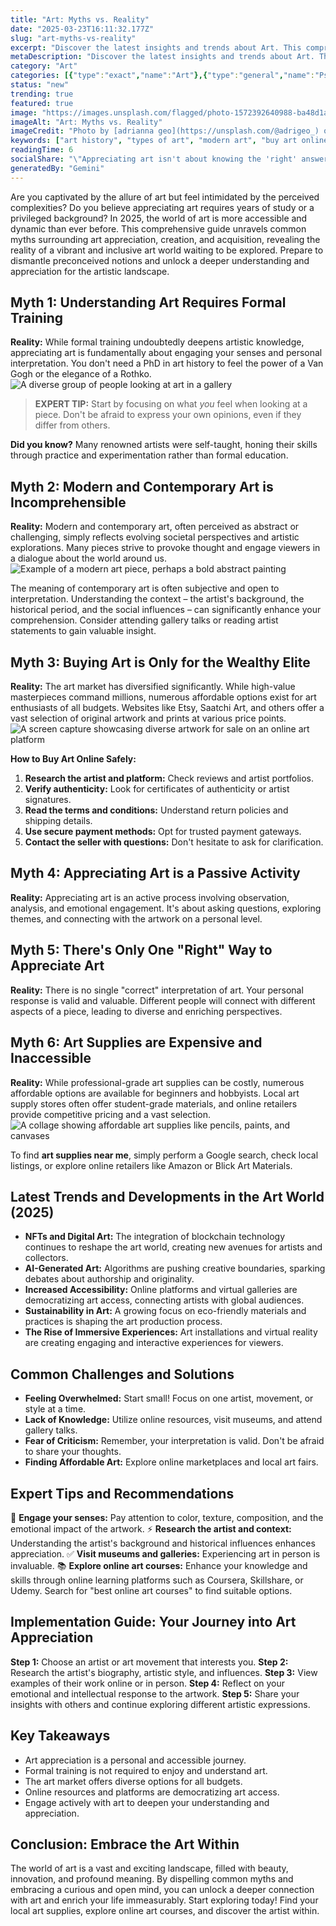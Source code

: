 ```yaml
---
title: "Art: Myths vs. Reality"
date: "2025-03-23T16:11:32.177Z"
slug: "art-myths-vs-reality"
excerpt: "Discover the latest insights and trends about Art. This comprehensive guide covers everything you need to know about Art in 2025."
metaDescription: "Discover the latest insights and trends about Art. This comprehensive guide covers everything you need to know about Art in 2025."
category: "Art"
categories: [{"type":"exact","name":"Art"},{"type":"general","name":"Psychology"},{"type":"medium","name":"Cognitive Science"},{"type":"specific","name":"Perception"},{"type":"niche","name":"Gestalt Principles"}]
status: "new"
trending: true
featured: true
image: "https://images.unsplash.com/flagged/photo-1572392640988-ba48d1a74457?q=85&w=1200&fit=max&fm=webp&auto=compress"
imageAlt: "Art: Myths vs. Reality"
imageCredit: "Photo by [adrianna geo](https://unsplash.com/@adrigeo_) on Unsplash"
keywords: ["art history", "types of art", "modern art", "buy art online", "how to appreciate art", "famous artists", "art for sale", "contemporary art meaning", "art supplies near me", "best online art courses"]
readingTime: 6
socialShare: "\"Appreciating art isn't about knowing the 'right' answer, it's about feeling the 'right' feeling. Your interpretation matters.\""
generatedBy: "Gemini"
---
```




Are you captivated by the allure of art but feel intimidated by the perceived complexities? Do you believe appreciating art requires years of study or a privileged background?  In 2025, the world of art is more accessible and dynamic than ever before. This comprehensive guide unravels common myths surrounding art appreciation, creation, and acquisition, revealing the reality of a vibrant and inclusive art world waiting to be explored.  Prepare to dismantle preconceived notions and unlock a deeper understanding and appreciation for the artistic landscape.

## Myth 1:  Understanding Art Requires Formal Training

**Reality:**  While formal training undoubtedly deepens artistic knowledge, appreciating art is fundamentally about engaging your senses and personal interpretation.  You don't need a PhD in art history to feel the power of a Van Gogh or the elegance of a Rothko. ![A diverse group of people looking at art in a gallery](https://images.unsplash.com/photo-1460661419201-fd4cecdf8a8b?q=85&w=1200&fit=max&fm=webp&auto=compress)

> **EXPERT TIP:** Start by focusing on what *you* feel when looking at a piece.  Don't be afraid to express your own opinions, even if they differ from others.

**Did you know?**  Many renowned artists were self-taught, honing their skills through practice and experimentation rather than formal education.

## Myth 2:  Modern and Contemporary Art is Incomprehensible

**Reality:** Modern and contemporary art, often perceived as abstract or challenging, simply reflects evolving societal perspectives and artistic explorations.  Many pieces strive to provoke thought and engage viewers in a dialogue about the world around us. ![Example of a modern art piece, perhaps a bold abstract painting](https://images.unsplash.com/photo-1579783902614-a3fb3927b6a5?q=85&w=1200&fit=max&fm=webp&auto=compress)

The meaning of contemporary art is often subjective and open to interpretation.  Understanding the context – the artist's background, the historical period, and the social influences – can significantly enhance your comprehension.  Consider attending gallery talks or reading artist statements to gain valuable insight.

## Myth 3:  Buying Art is Only for the Wealthy Elite

**Reality:**  The art market has diversified significantly.  While high-value masterpieces command millions, numerous affordable options exist for art enthusiasts of all budgets.  Websites like Etsy, Saatchi Art, and others offer a vast selection of original artwork and prints at various price points. ![A screen capture showcasing diverse artwork for sale on an online art platform](https://images.unsplash.com/flagged/photo-1572392640988-ba48d1a74457?q=85&w=1200&fit=max&fm=webp&auto=compress)

**How to Buy Art Online Safely:**

1.  **Research the artist and platform:** Check reviews and artist portfolios.
2.  **Verify authenticity:**  Look for certificates of authenticity or artist signatures.
3.  **Read the terms and conditions:** Understand return policies and shipping details.
4.  **Use secure payment methods:**  Opt for trusted payment gateways.
5.  **Contact the seller with questions:** Don't hesitate to ask for clarification.

## Myth 4:  Appreciating Art is a Passive Activity

**Reality:** Appreciating art is an active process involving observation, analysis, and emotional engagement.  It's about asking questions, exploring themes, and connecting with the artwork on a personal level.

## Myth 5:  There's Only One "Right" Way to Appreciate Art

**Reality:**  There is no single "correct" interpretation of art.  Your personal response is valid and valuable.  Different people will connect with different aspects of a piece, leading to diverse and enriching perspectives.

## Myth 6:  Art Supplies are Expensive and Inaccessible

**Reality:** While professional-grade art supplies can be costly, numerous affordable options are available for beginners and hobbyists.  Local art supply stores often offer student-grade materials, and online retailers provide competitive pricing and a vast selection. ![A collage showing affordable art supplies like pencils, paints, and canvases](https://images.unsplash.com/photo-1515405295579-ba7b45403062?q=85&w=1200&fit=max&fm=webp&auto=compress)

To find **art supplies near me**, simply perform a Google search, check local listings, or explore online retailers like Amazon or Blick Art Materials.

## Latest Trends and Developments in the Art World (2025)

*   **NFTs and Digital Art:** The integration of blockchain technology continues to reshape the art world, creating new avenues for artists and collectors.
*   **AI-Generated Art:**  Algorithms are pushing creative boundaries, sparking debates about authorship and originality.
*   **Increased Accessibility:**  Online platforms and virtual galleries are democratizing art access, connecting artists with global audiences.
*   **Sustainability in Art:**  A growing focus on eco-friendly materials and practices is shaping the art production process.
*   **The Rise of Immersive Experiences:**  Art installations and virtual reality are creating engaging and interactive experiences for viewers.

## Common Challenges and Solutions

*   **Feeling Overwhelmed:** Start small! Focus on one artist, movement, or style at a time.
*   **Lack of Knowledge:** Utilize online resources, visit museums, and attend gallery talks.
*   **Fear of Criticism:**  Remember, your interpretation is valid. Don't be afraid to share your thoughts.
*   **Finding Affordable Art:** Explore online marketplaces and local art fairs.

## Expert Tips and Recommendations

🔑 **Engage your senses:**  Pay attention to color, texture, composition, and the emotional impact of the artwork.
⚡ **Research the artist and context:** Understanding the artist's background and historical influences enhances appreciation.
✅ **Visit museums and galleries:** Experiencing art in person is invaluable.
📚 **Explore online art courses:**  Enhance your knowledge and skills through online learning platforms such as Coursera, Skillshare, or Udemy.  Search for "best online art courses" to find suitable options.

## Implementation Guide:  Your Journey into Art Appreciation

**Step 1:** Choose an artist or art movement that interests you.
**Step 2:**  Research the artist's biography, artistic style, and influences.
**Step 3:**  View examples of their work online or in person.
**Step 4:**  Reflect on your emotional and intellectual response to the artwork.
**Step 5:**  Share your insights with others and continue exploring different artistic expressions.

## Key Takeaways

*   Art appreciation is a personal and accessible journey.
*   Formal training is not required to enjoy and understand art.
*   The art market offers diverse options for all budgets.
*   Online resources and platforms are democratizing art access.
*   Engage actively with art to deepen your understanding and appreciation.

## Conclusion:  Embrace the Art Within

The world of art is a vast and exciting landscape, filled with beauty, innovation, and profound meaning. By dispelling common myths and embracing a curious and open mind, you can unlock a deeper connection with art and enrich your life immeasurably.  Start exploring today!  Find your local art supplies, explore online art courses, and discover the artist within.

